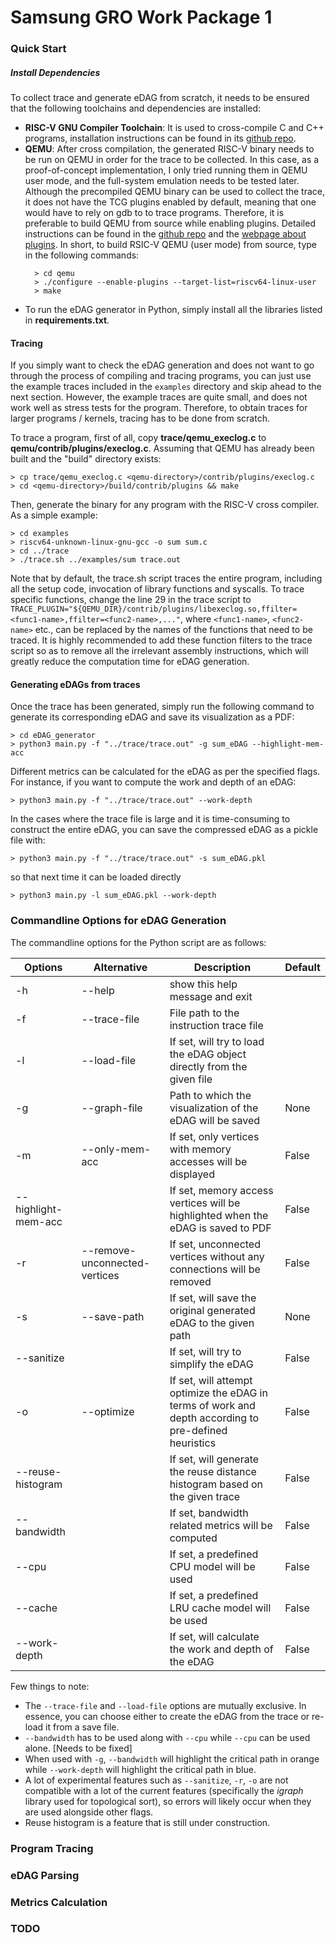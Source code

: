# Samsung GRO Work Package 1
### Quick Start

##### Install Dependencies

To collect trace and generate eDAG from scratch, it needs to be ensured that the following toolchains and dependencies are installed:
- __RISC-V GNU Compiler Toolchain__: It is used to cross-compile C and C++ programs, installation instructions can be found in its [github repo](https://github.com/riscv-collab/riscv-gnu-toolchain).
- __QEMU__: After cross compilation, the generated RISC-V binary needs to be run on QEMU in order for the trace to be collected. In this case, as a proof-of-concept implementation, I only tried running them in QEMU user mode, and the full-system emulation needs to be tested later. Although the precompiled QEMU binary can be used to collect the trace, it does not have the TCG plugins enabled by default, meaning that one would have to rely on gdb to to trace programs. Therefore, it is preferable to build QEMU from source while enabling plugins. Detailed instructions can be found in the [github repo](https://github.com/qemu/qemu) and the [webpage about plugins](https://qemu.readthedocs.io/en/latest/devel/tcg-plugins.html). In short, to build RSIC-V QEMU (user mode) from source, type in the following commands:
  ```console
    > cd qemu
    > ./configure --enable-plugins --target-list=riscv64-linux-user
    > make
  ```
- To run the eDAG generator in Python, simply install all the libraries listed in __requirements.txt__.

#### Tracing

If you simply want to check the eDAG generation and does not want to go through the process of compiling and tracing programs, you can just use the example traces included in the `examples` directory and skip ahead to the next section. However, the example traces are quite small, and does not work well as stress tests for the program. Therefore, to obtain traces for larger programs / kernels, tracing has to be done from scratch.

To trace a program, first of all, copy __trace/qemu_execlog.c__ to __qemu/contrib/plugins/execlog.c__. Assuming that QEMU has already been built and the "build" directory exists:

```console
> cp trace/qemu_execlog.c <qemu-directory>/contrib/plugins/execlog.c
> cd <qemu-directory>/build/contrib/plugins && make
```
Then, generate the binary for any program with the RISC-V cross compiler. As a simple example:
```console
> cd examples
> riscv64-unknown-linux-gnu-gcc -o sum sum.c
> cd ../trace
> ./trace.sh ../examples/sum trace.out
```
Note that by default, the trace.sh script traces the entire program, including all the setup code, invocation of library functions and syscalls. To trace specific functions, change the line 29 in the trace script to `TRACE_PLUGIN="${QEMU_DIR}/contrib/plugins/libexeclog.so,ffilter=<func1-name>,ffilter=<func2-name>,..."`, where `<func1-name>`, `<func2-name>` etc., can be replaced by the names of the functions that need to be traced. It is highly recommended to add these function filters to the trace script so as to remove all the irrelevant assembly instructions, which will greatly reduce the computation time for eDAG generation.

#### Generating eDAGs from traces

Once the trace has been generated, simply run the following command to generate its corresponding eDAG and save its visualization as a PDF:
```console
> cd eDAG_generator
> python3 main.py -f "../trace/trace.out" -g sum_eDAG --highlight-mem-acc
```
Different metrics can be calculated for the eDAG as per the specified flags. For instance, if you want to compute the work and depth of an eDAG:
```console
> python3 main.py -f "../trace/trace.out" --work-depth
```
In the cases where the trace file is large and it is time-consuming to construct the entire eDAG, you can save the compressed eDAG as a pickle file with:
```console
> python3 main.py -f "../trace/trace.out" -s sum_eDAG.pkl
```
so that next time it can be loaded directly
```console
> python3 main.py -l sum_eDAG.pkl --work-depth
```

### Commandline Options for eDAG Generation

The commandline options for the Python script are as follows:

| Options             | Alternative                   | Description                                                                                           | Default |
|---------------------|-------------------------------|-------------------------------------------------------------------------------------------------------|---------|
| -h                  | --help                        | show this help message and exit                                                                       |         |
| -f                  | --trace-file                  | File path to the instruction trace file                                                               |         |
| -l                  | --load-file                   | If set, will try to load the eDAG object directly from the given file                                 |         |
| -g                  | --graph-file                  | Path to which the visualization of the eDAG will be saved                                             | None    |
| -m                  | --only-mem-acc                | If set, only vertices with memory accesses will be displayed                                          | False   |
| --highlight-mem-acc |                               | If set, memory access vertices will be highlighted when the eDAG is saved to PDF                      | False   |
| -r                  | --remove-unconnected-vertices | If set, unconnected vertices without any connections will be removed                                  | False   |
| -s                  | --save-path                   | If set, will save the original generated eDAG to the given path                                       | None    |
| --sanitize          |                               | If set, will try to simplify the eDAG                                                                 | False   |
| -o                  | --optimize                    | If set, will attempt optimize the eDAG in terms of work and depth according to pre-defined heuristics | False   |
| --reuse-histogram   |                               | If set, will generate the reuse distance histogram based on the given trace                           | False   |
| --bandwidth         |                               | If set, bandwidth related metrics will be computed                                                    | False   |
| --cpu               |                               | If set, a predefined CPU model will be used                                                           | False   |
| --cache             |                               | If set, a predefined LRU cache model will be used                                                     | False   |
| --work-depth        |                               | If set, will calculate the work and depth of the eDAG                                                 | False   |

Few things to note:
- The `--trace-file` and `--load-file` options are mutually exclusive. In essence, you can choose either to create the eDAG from the trace or re-load it from a save file.
- `--bandwidth` has to be used along with `--cpu` while `--cpu` can be used alone. [Needs to be fixed]
- When used with `-g`, `--bandwidth` will highlight the critical path in orange while `--work-depth` will highlight the critical path in blue.
- A lot of experimental features such as `--sanitize`, `-r`, `-o` are not compatible with a lot of the current features (specifically the _igraph_ library used for topological sort), so errors will likely occur when they are used alongside other flags.
- Reuse histogram is a feature that is still under construction.

### Program Tracing

### eDAG Parsing

### Metrics Calculation


### TODO